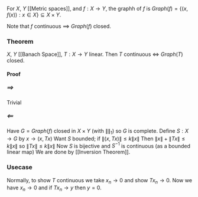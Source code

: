 For $X$, $Y$ [[Metric spaces]], and $f:X\to Y$, the graphh of $f$ is $Graph(f)=\{ (x,f(x)) : x\in X \}\subseteq X\times Y$.

Note that $f$ continuous $\implies$ $Graph(f)$ closed.

### Theorem
$X$, $Y$ [[Banach Space]], $T:X\to Y$ linear.
Then $T$ continuous $\iff$ $Graph(T)$ closed.
#### Proof
##### $\implies$
Trivial
##### $\impliedby$
Have $G=Graph(f)$ closed in $X\times Y$ (with $\lVert  \rVert_{1}$)
so $G$ is complete.
Define $S:X\to G$ by $x\to(x,Tx)$
Want $S$ bounded; if $\lVert (x,Tx) \rVert\leq k\lVert x \rVert$
Then $\lVert x \rVert+\lVert Tx \rVert\leq k\lVert x \rVert$ so $\lVert Tx \rVert\leq k\lVert x \rVert$
Now $S$ is bijective and $S^{-1}$ is continuous (as a bounded linear map)
We are done by [[Inversion Theorem]].

### Usecase
Normally, to show $T$ continuous we take $x_{n}\to 0$ and show $Tx_{n}\to 0$.
Now we have $x_{n}\to 0$ and if $Tx_{n}\to y$ then $y=0$.

